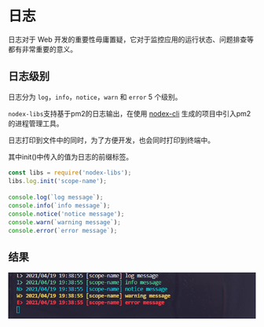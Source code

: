 # 日志

日志对于 Web 开发的重要性毋庸置疑，它对于监控应用的运行状态、问题排查等都有非常重要的意义。
## 日志级别
日志分为 `log`，`info`，`notice`，`warn` 和 `error` 5 个级别。

`nodex-libs`支持基于pm2的日志输出，在使用 [nodex-cli](../cli.md) 生成的项目中引入pm2的进程管理工具。

日志打印到文件中的同时，为了方便开发，也会同时打印到终端中。

其中init()中传入的值为日志的前缀标签。


```js
const libs = require('nodex-libs');
libs.log.init('scope-name');

console.log(`log message`);
console.info(`info message`);
console.notice('notice message');
console.warn(`warning message`);
console.error(`error message`);
```

## 结果
![结果](../../docs/.vuepress/public/logger.png)